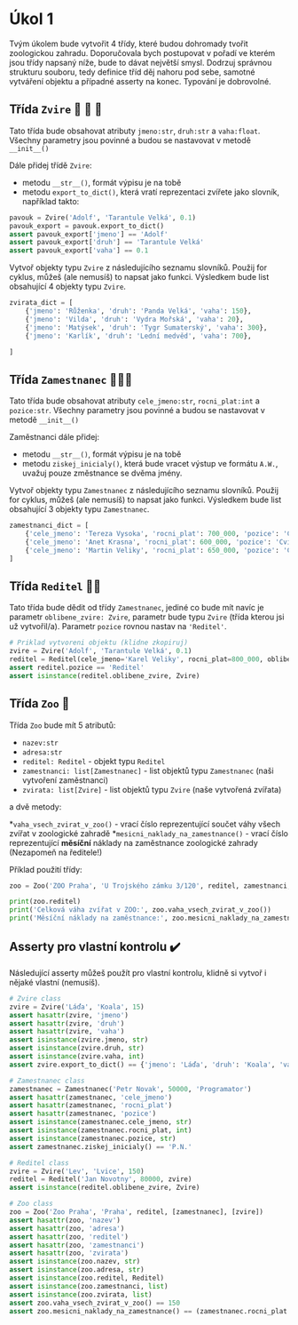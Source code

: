 # Úkol 1

Tvým úkolem bude vytvořit 4 třídy, které budou dohromady tvořit zoologickou zahradu. Doporučovala bych postupovat v pořadí ve kterém jsou třídy napsaný níže, bude to dávat největší smysl. Dodrzuj správnou strukturu souboru, tedy definice tříd děj nahoru pod sebe, samotné vytváření objektu a případné asserty na konec. Typování je dobrovolné.

## Třída `Zvire` 🦁 🐼 🐍

Tato třída bude obsahovat atributy `jmeno:str`, `druh:str` a `vaha:float`. Všechny parametry jsou povinné a budou se nastavovat v metodě `__init__()`

Dále přidej třídě `Zvire`:

* metodu `__str__()`, formát výpisu je na tobě
* metodu `export_to_dict()`, která vratí reprezentaci zvířete jako slovník, například takto:

```py
pavouk = Zvire('Adolf', 'Tarantule Velká', 0.1)
pavouk_export = pavouk.export_to_dict()
assert pavouk_export['jmeno'] == 'Adolf'
assert pavouk_export['druh'] == 'Tarantule Velká'
assert pavouk_export['vaha'] == 0.1
```

Vytvoř objekty typu `Zvire` z následujícího seznamu slovníků. Použij for cyklus, můžeš (ale nemusíš) to napsat jako funkci. Výsledkem bude list obsahující 4 objekty typu `Zvire`.

```py
zvirata_dict = [
    {'jmeno': 'Růženka', 'druh': 'Panda Velká', 'vaha': 150},
    {'jmeno': 'Vilda', 'druh': 'Vydra Mořská', 'vaha': 20},
    {'jmeno': 'Matýsek', 'druh': 'Tygr Sumaterský', 'vaha': 300},
    {'jmeno': 'Karlík', 'druh': 'Lední medvěd', 'vaha': 700},

]
```

## Třída `Zamestnanec` 🧑‍🤝‍🧑

Tato třída bude obsahovat atributy `cele_jmeno:str`, `rocni_plat:int` a `pozice:str`. Všechny parametry jsou povinné a budou se nastavovat v metodě `__init__()`

Zaměstnanci dále přidej:

* metodu `__str__()`, formát výpisu je na tobě
* metodu `ziskej_inicialy()`, která bude vracet výstup ve formátu `A.W.`, uvažuj pouze změstnance se dvěma jmény.

Vytvoř objekty typu `Zamestnanec` z následujícího seznamu slovníků. Použij for cyklus, můžeš (ale nemusíš) to napsat jako funkci. Výsledkem bude list obsahující 3 objekty typu `Zamestnanec`.

```py
zamestnanci_dict = [
    {'cele_jmeno': 'Tereza Vysoka', 'rocni_plat': 700_000, 'pozice': 'Cvičitelka tygrů'},
    {'cele_jmeno': 'Anet Krasna', 'rocni_plat': 600_000, 'pozice': 'Cvičitelka vyder'},
    {'cele_jmeno': 'Martin Veliky', 'rocni_plat': 650_000, 'pozice': 'Cvičitel ledních medvědů'},
]
```

## Třída `Reditel` 🧑‍💼

Tato třída bude dědit od třídy `Zamestnanec`, jediné co bude mít navíc je parametr `oblibene_zvire: Zvire`, parametr bude typu `Zvire` (třída kterou jsi už vytvořil/a). Parametr `pozice` rovnou nastav na `'Reditel'`.

```py
# Priklad vytvoreni objektu (klidne zkopiruj)
zvire = Zvire('Adolf', 'Tarantule Velká', 0.1)
reditel = Reditel(cele_jmeno='Karel Veliky', rocni_plat=800_000, oblibene_zvire=zvire)
assert reditel.pozice == 'Reditel'
assert isinstance(reditel.oblibene_zvire, Zvire)
```

## Třída `Zoo` 🏡

Třída `Zoo` bude mít 5 atributů:

* `nazev:str`
* `adresa:str`
* `reditel: Reditel` - objekt typu `Reditel`
* `zamestnanci: list[Zamestnanec]` - list objektů typu `Zamestnanec` (naši vytvoření zaměstnanci)
* `zvirata: list[Zvire]` - list objektů typu `Zvire` (naše vytvořená zvířata)

a dvě metody:

*`vaha_vsech_zvirat_v_zoo()` - vrací číslo reprezentující součet váhy všech zvířat v zoologické zahradě
*`mesicni_naklady_na_zamestnance()` - vrací číslo reprezentující **měsíční** náklady na zaměstnance zoologické zahrady (Nezapomeň na ředitele!)

Příklad použití třídy:

```py
zoo = Zoo('ZOO Praha', 'U Trojského zámku 3/120', reditel, zamestnanci, zvirata)

print(zoo.reditel)
print('Celková váha zvířat v ZOO:', zoo.vaha_vsech_zvirat_v_zoo())
print('Měsíční náklady na zaměstnance:', zoo.mesicni_naklady_na_zamestnance())
```

## Asserty pro vlastní kontrolu ✔️

Následující asserty můžeš použít pro vlastní kontrolu, klidně si vytvoř i nějaké vlastní (nemusíš).

```py
# Zvire class
zvire = Zvire('Láďa', 'Koala', 15)
assert hasattr(zvire, 'jmeno')
assert hasattr(zvire, 'druh')
assert hasattr(zvire, 'vaha')
assert isinstance(zvire.jmeno, str)
assert isinstance(zvire.druh, str)
assert isinstance(zvire.vaha, int)
assert zvire.export_to_dict() == {'jmeno': 'Láďa', 'druh': 'Koala', 'vaha': 15}

# Zamestnanec class
zamestnanec = Zamestnanec('Petr Novak', 50000, 'Programator')
assert hasattr(zamestnanec, 'cele_jmeno')
assert hasattr(zamestnanec, 'rocni_plat')
assert hasattr(zamestnanec, 'pozice')
assert isinstance(zamestnanec.cele_jmeno, str)
assert isinstance(zamestnanec.rocni_plat, int)
assert isinstance(zamestnanec.pozice, str)
assert zamestnanec.ziskej_inicialy() == 'P.N.'

# Reditel class
zvire = Zvire('Lev', 'Lvice', 150)
reditel = Reditel('Jan Novotny', 80000, zvire)
assert isinstance(reditel.oblibene_zvire, Zvire)

# Zoo class
zoo = Zoo('Zoo Praha', 'Praha', reditel, [zamestnanec], [zvire])
assert hasattr(zoo, 'nazev')
assert hasattr(zoo, 'adresa')
assert hasattr(zoo, 'reditel')
assert hasattr(zoo, 'zamestnanci')
assert hasattr(zoo, 'zvirata')
assert isinstance(zoo.nazev, str)
assert isinstance(zoo.adresa, str)
assert isinstance(zoo.reditel, Reditel)
assert isinstance(zoo.zamestnanci, list)
assert isinstance(zoo.zvirata, list)
assert zoo.vaha_vsech_zvirat_v_zoo() == 150
assert zoo.mesicni_naklady_na_zamestnance() == (zamestnanec.rocni_plat + reditel.rocni_plat) / 12
```

